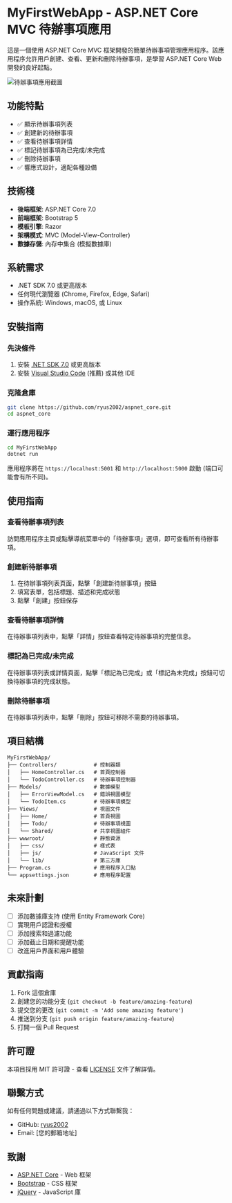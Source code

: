 # MyFirstWebApp - ASP.NET Core MVC 待辦事項應用

這是一個使用 ASP.NET Core MVC 框架開發的簡單待辦事項管理應用程序。該應用程序允許用戶創建、查看、更新和刪除待辦事項，是學習 ASP.NET Core Web 開發的良好起點。

![待辦事項應用截圖](https://via.placeholder.com/800x450.png?text=MyFirstWebApp+Screenshot)

## 功能特點

- ✅ 顯示待辦事項列表
- ✅ 創建新的待辦事項
- ✅ 查看待辦事項詳情
- ✅ 標記待辦事項為已完成/未完成
- ✅ 刪除待辦事項
- ✅ 響應式設計，適配各種設備

## 技術棧

- **後端框架**: ASP.NET Core 7.0
- **前端框架**: Bootstrap 5
- **模板引擎**: Razor
- **架構模式**: MVC (Model-View-Controller)
- **數據存儲**: 內存中集合 (模擬數據庫)

## 系統需求

- .NET SDK 7.0 或更高版本
- 任何現代瀏覽器 (Chrome, Firefox, Edge, Safari)
- 操作系統: Windows, macOS, 或 Linux

## 安裝指南

### 先決條件

1. 安裝 [.NET SDK 7.0](https://dotnet.microsoft.com/download/dotnet/7.0) 或更高版本
2. 安裝 [Visual Studio Code](https://code.visualstudio.com/) (推薦) 或其他 IDE

### 克隆倉庫

```bash
git clone https://github.com/ryus2002/aspnet_core.git
cd aspnet_core
```

### 運行應用程序

```bash
cd MyFirstWebApp
dotnet run
```

應用程序將在 `https://localhost:5001` 和 `http://localhost:5000` 啟動 (端口可能會有所不同)。

## 使用指南

### 查看待辦事項列表

訪問應用程序主頁或點擊導航菜單中的「待辦事項」選項，即可查看所有待辦事項。

### 創建新待辦事項

1. 在待辦事項列表頁面，點擊「創建新待辦事項」按鈕
2. 填寫表單，包括標題、描述和完成狀態
3. 點擊「創建」按鈕保存

### 查看待辦事項詳情

在待辦事項列表中，點擊「詳情」按鈕查看特定待辦事項的完整信息。

### 標記為已完成/未完成

在待辦事項列表或詳情頁面，點擊「標記為已完成」或「標記為未完成」按鈕可切換待辦事項的完成狀態。

### 刪除待辦事項

在待辦事項列表中，點擊「刪除」按鈕可移除不需要的待辦事項。

## 項目結構

```
MyFirstWebApp/
├── Controllers/            # 控制器類
│   ├── HomeController.cs   # 首頁控制器
│   └── TodoController.cs   # 待辦事項控制器
├── Models/                 # 數據模型
│   ├── ErrorViewModel.cs   # 錯誤視圖模型
│   └── TodoItem.cs         # 待辦事項模型
├── Views/                  # 視圖文件
│   ├── Home/               # 首頁視圖
│   ├── Todo/               # 待辦事項視圖
│   └── Shared/             # 共享視圖組件
├── wwwroot/                # 靜態資源
│   ├── css/                # 樣式表
│   ├── js/                 # JavaScript 文件
│   └── lib/                # 第三方庫
├── Program.cs              # 應用程序入口點
└── appsettings.json        # 應用程序配置
```

## 未來計劃

- [ ] 添加數據庫支持 (使用 Entity Framework Core)
- [ ] 實現用戶認證和授權
- [ ] 添加搜索和過濾功能
- [ ] 添加截止日期和提醒功能
- [ ] 改進用戶界面和用戶體驗

## 貢獻指南

1. Fork 這個倉庫
2. 創建您的功能分支 (`git checkout -b feature/amazing-feature`)
3. 提交您的更改 (`git commit -m 'Add some amazing feature'`)
4. 推送到分支 (`git push origin feature/amazing-feature`)
5. 打開一個 Pull Request

## 許可證

本項目採用 MIT 許可證 - 查看 [LICENSE](LICENSE) 文件了解詳情。

## 聯繫方式

如有任何問題或建議，請通過以下方式聯繫我：

- GitHub: [ryus2002](https://github.com/ryus2002)
- Email: [您的郵箱地址]

## 致謝

- [ASP.NET Core](https://docs.microsoft.com/aspnet/core) - Web 框架
- [Bootstrap](https://getbootstrap.com/) - CSS 框架
- [jQuery](https://jquery.com/) - JavaScript 庫